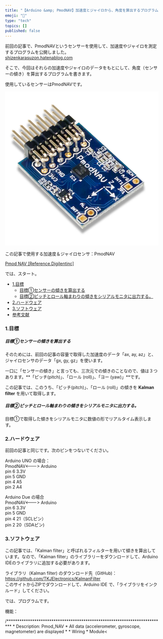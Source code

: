 ```yaml
---
title: "【Arduino &amp; PmodNAV】加速度とジャイロから、角度を算出するプログラム"
emoji: "🤖"
type: "tech"
topics: []
published: false
---
```


前回の記事で、PmodNAVというセンサーを使用して、加速度やジャイロを測定するプログラムを公開しました。  
[shizenkarasuzon.hatenablog.com](https://shizenkarasuzon.hatenablog.com/entry/2018/07/24/230713)

  
そこで、今回はそれらの加速度やジャイロのデータをもとにして、角度（センサーの傾き）を算出するプログラムを書きます。

  
使用しているセンサーはPmodNAVです。

![f:id:pythonjacascript:20180724230134p:plain](/images/ppythonjacascript2018072420180724230134.png "f:id:pythonjacascript:20180724230134p:plain")

この記事で使用する加速度＆ジャイロセンサ：PmodNAV

[Pmod NAV \[Reference.Digilentinc\]](https://reference.digilentinc.com/reference/pmod/pmodnav/start)
  
  
では、スタート。  
  
* [1.目標](#1目標)  
   * [目標➀センサーの傾きを算出する](#目標センサーの傾きを算出する)  
   * [目標②ピッチとロール軸まわりの傾きをシリアルモニタに出力する。](#目標ピッチとロール軸まわりの傾きをシリアルモニタに出力する)
* [2.ハードウェア](#2ハードウェア)
* [3.ソフトウェア](#3ソフトウェア)
* [参考文献](#参考文献)

### 1.目標

##### 目標➀センサーの傾きを算出する

そのためには、前回の記事の容量で取得した加速度のデータ「ax, ay, az」と、ジャイロセンサのデータ「gx, gy, gz」を使います。

一口に「センサーの傾き」と言っても、三次元での傾きのことなので、値は３つあります。**「ピッチ(pitch)」、「ロール (roll)」、「ヨー (yaw)」**です。

この記事では、このうち、「ピッチ(pitch)」、「ロール (roll)」の傾きを **Kalman filter** を用いて取得します。  
  
##### 目標②ピッチとロール軸まわりの傾きをシリアルモニタに出力する。

目標➀で取得した傾きをシリアルモニタに数値の形でリアルタイム表示します。  
  
  
### 2.ハードウェア

前回の記事と同じです。次のピンをつないでください。

Arduino UNO の場合：  
PmodNAV<---> Arduino  
pin 6 3.3V  
pin 5 GND  
pin 4 A5  
pin 2 A4

Arduino Due の場合  
PmodNAV<---> Arduino  
pin 6 3.3V  
pin 5 GND  
pin 4 21（SCLピン）  
pin 2 20（SDAピン)  
  
  
### 3.ソフトウェア

この記事では、「Kalman filter」と呼ばれるフィルターを用いて傾きを算出しています。なので、「Kalman filter」のライブラリーをダウンロードして、Arduino IDEのライブラリに追加する必要があります。

ライブラリ（Kalman filter) のダウンロード先（GitHub)：  
<https://github.com/TKJElectronics/KalmanFilter>  
このサイトからZIPでダウンロードして、Arduino IDE で、「ライブラリをインクルード」してください。

  
では、プログラムです。

機能：  
  
  
/\*\*\*\*\*\*\*\*\*\*\*\*\*\*\*\*\*\*\*\*\*\*\*\*\*\*\*\*\*\*\*\*\*\*\*\*\*\*\*\*\*\*\*\*\*\*\*\*\*\*\*\*\*\*\*\*\*\*\*\*\*\*\*\*\*\*\*\*\*\*\*\*\*\* \* Description: Pmod\_NAV \* All data (accelerometer, gyroscope, magnetometer) are displayed \* \* Wiring \* Module<